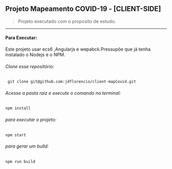 ## Projeto Mapeamento COVID-19 - [CLIENT-SIDE]
> Projeto executado com o proposito de estudo. 
---
#### Para Executar:

Este projeto usar ecs6 ,Angularjs e wepabck.Pressupõe que já tenha instalado o Nodejs e o NPM.


###### Clone esse repositório:
```
 git clone git@github.com:jdflorencio/client-mapCovid.git
```

###### Acesse a pasta raiz e execute o comando no terminal:
```
npm install
```

###### para executar o projeto:
```
npm start
```

###### para gerar um bulld:

```
npm run build
```
